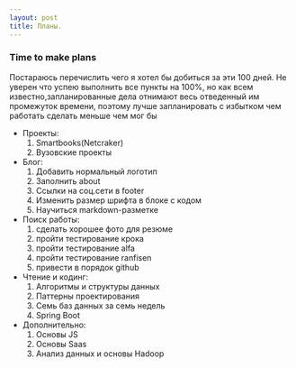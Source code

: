 ```yaml
---
layout: post
title: Планы.
---
```


### Time to make plans 

Постараюсь перечислить чего я хотел бы добиться за эти 100 дней. Не уверен что успею выполнить все пункты на 100%, но как всем 
известно,запланированные дела отнимают весь отведенный им промежуток времени, поэтому лучше запланировать с избытком чем работать
сделать меньше чем мог бы


+ Проекты:
  1. Smartbooks(Netcraker)
  2. Вузовские проекты
+ Блог:
  1. Добавить нормальный логотип
  2. Заполнить about
  3. Ссылки на соц.сети в footer
  4. Изменить размер шрифта в блоке с кодом
  5. Научиться markdown-разметке
+ Поиск работы:
  1. сделать хорошее фото для резюме
  2. пройти тестирование крока
  3. пройти тестирование alfa
  4. пройти тестирование ranfisen
  5. привести в порядок github
+ Чтение и кодинг:
  1. Алгоритмы и структуры данных
  2. Паттерны проектирования
  3. Семь баз данных за семь недель
  4. Spring Boot
+ Дополнительно:
  1. Основы JS
  2. Основы Saas
  3. Анализ данных и основы Hadoop
